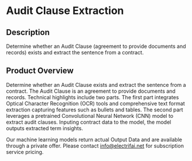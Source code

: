 # Audit Clause Extraction

## Description
Determine whether an Audit Clause (agreement to provide documents and records) exists and extract the sentence from a contract.

## Product Overview
Determine whether an Audit Clause exists and extract the sentence from a contract. The Audit Clause is an agreement to provide documents and records. Technical highlights include two parts. The first part integrates Optical Character Recognition (OCR) tools and comprehensive text format extraction capturing features such as bullets and tables. The second part leverages a pretrained Convolutional Neural Network (CNN) model to extract audit clauses. Inputing contract data to the model, the model outputs extracted term insights. 

Our machine learning models return actual Output Data and are available through a private offer. Please contact info@electrifai.net for subscription service pricing.
